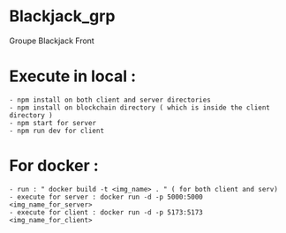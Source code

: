 # Blackjack_grp

Groupe Blackjack Front

# Execute in local :

    - npm install on both client and server directories
    - npm install on blockchain directory ( which is inside the client directory )
    - npm start for server
    - npm run dev for client

# For docker :

    - run : " docker build -t <img_name> . " ( for both client and serv)
    - execute for server : docker run -d -p 5000:5000 <img_name_for_server>
    - execute for client : docker run -d -p 5173:5173 <img_name_for_client>

